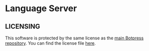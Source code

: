 # Language Server

## LICENSING

This software is protected by the same license as the [main Botpress repository](https://github.com/botpress/botpress). You can find the license file [here](https://github.com/botpress/botpress/blob/master/LICENSE).
